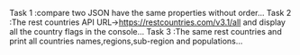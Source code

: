 Task 1 :compare two JSON have the same properties without order... 
Task 2 :The rest countries API URL->https://restcountries.com/v3.1/all and display all the country flags in the console...
Task 3 :The same rest countries and print all countries names,regions,sub-region and populations...
